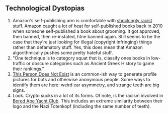 ## Technological Dystopias
1. Amazon's self-publishing arm is comfortable with [shockingly racist](https://www.propublica.org/article/the-hate-store-amazons-self-publishing-arm-is-a-haven-for-white-supremacists) stuff. Amazon caught a lot of heat for self-published books back in 2010 when someone self-published a book about grooming. It got approved, then banned, then re-instated, htne banned again. Still seems to be the case that they're just looking for illegal (copyright infringing) things rather than defamatory stuff. Yes, this does mean that Amazon algorithmically pushes some pretty hateful stuff.
1. "One technique is to category squat  that is, classify ones books in low-traffic or obscure categories such as Ancient Greek History to game their rankings."
1. [This Person Does Not Exist](https://www.thispersondoesnotexist.com/) is an common-ish way to generate profile pictures for bots and otherwise anonymous people. Some ways to identify them are [here](https://nixintel.info/osint/signs-youre-following-a-fake-twitter-account/): weird ear asymmetry, and strange teeth are big signs.
1. Look. Crypto sucks in a lot of its forms. Of note, is the racism involved in [Bored Ape Yacht Club](https://gordongoner.com/). This includes an extreme similarity between their logo and the Nazi Totenkopf (including the same number of teeth).
